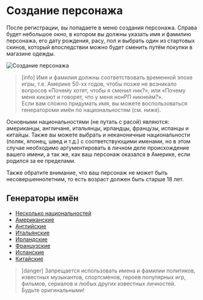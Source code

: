 # Создание персонажа

После регистрации, вы попадаете в меню создания персонажа. Справа будет небольшое окно, в котором вы должны указать имя и фамилию персонажа, его дату рождения, расу, пол и выбрать один из стартовых скинов, который впоследствии можно будет сменить путём покупки в магазине одежды.

![Создание персонажа](https://s4.wampi.ru/2017/06/24/newCharacter.png)

> [info]
> Имя и фамилия должны соответствовать временной эпохе игры, т.е. Америке 50-хх годов, чтобы позже не возникало вопросов «Почему хотят, чтобы я сменил ник?», или «Почему меня кикают и говорят, что у меня нонРП никнейм?».  
> Если вам сложно придумать имя, вы можете воспользоваться генератороми имён по национальностям (см. ниже).

Основными национальностями (не путать с расой) являются: американцы, англичане, итальянцы, ирландцы, французы, испанцы и китайцы. Также вы можете выбрать и неканоничные национальности (поляк, японец, швед и т.д.) с соответствующими именами, но в этом случае необходимо аргументировать в личном деле происхождение вашего имени, а так же, как ваш персонаж оказался в Америке, если родился за ее пределами.

Также обратите внимание, что ваш персонаж не может быть несовершеннолетним, то есть возраст должен быть старше 18 лет.

## Генераторы имён

- [Несколько национальностей](http://nickname.play-force.ru/)
- [Американские](http://fallout-nevada.ucoz.ru/fall_lab/name_americ.htm)
- [Английские](http://london-life.ru/anglijskie-imena/)
- [Итальянские](http://kurufin.ru/html/Name_generator/random_name_italian.html)
- [Ирландские](http://kurufin.ru/html/Name_generator/random_name_en-irish.html)
- [Французские](http://kurufin.ru/html/Name_generator/random_name_french.html)
- [Испанские](http://kurufin.ru/html/Name_generator/random_name_spain.html)
- [Китайские](http://www.fantasynamegenerators.com/chinese_names.php)

> [danger]
> Запрещается использовать имена и фамилии политиков, известных музыкантов, спортсменов, героев популярных игр, фильмов, сериалов и любых других известных личностей.  
> Будьте оригинальными!
